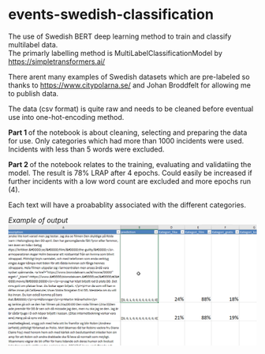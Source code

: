 # events-swedish-classification
The use of Swedish BERT deep learning method to train and classify multilabel data.  
The primarly labelling method is MultiLabelClassificationModel by https://simpletransformers.ai/

There arent many examples of Swedish datasets which are pre-labeled so thanks to https://www.citypolarna.se/ and Johan Broddfelt for allowing me to publish data.

The data (csv format) is quite raw and needs to be cleaned before eventual use into one-hot-encoding method.

<b> Part 1 </b> of the notebook is about cleaning, selecting and preparing the data for use.
Only categories which had more than 1000 incidents were used. Incidents with less than 5 words were excluded.

<b> Part 2 </b> of the notebook relates to the training, evaluating and validatiing the model.
The result is 78% LRAP after 4 epochs. Could easily be increased if further incidents with a low word count are excluded and more epochs run (4).

Each text will have a proabablity associated with the different categories.


<i> Example of output </i>
![Image of output](https://github.com/RayTimlin/events-swedish-classification/blob/main/example2.png)

